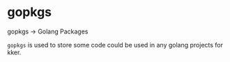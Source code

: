 # gopkgs

gopkgs -> Golang Packages

`gopkgs` is used to store some code could be used in any golang projects for kker.
